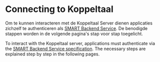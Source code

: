 # Connecting to Koppeltaal

Om te kunnen interacteren met de Koppeltaal Server dienen applicaties zichzelf te authenticeren als [SMART Backend Service](https://hl7.org/fhir/uv/bulkdata/authorization/index.html). De benodigde stappen worden in de volgende pagina's stap voor stap toegelicht.&#x20;

To interact with the Koppeltaal server, applications must authenticate via the [SMART Backend Service specification](https://hl7.org/fhir/uv/bulkdata/authorization/index.html). The necessary steps are explained step by step in the following pages.
